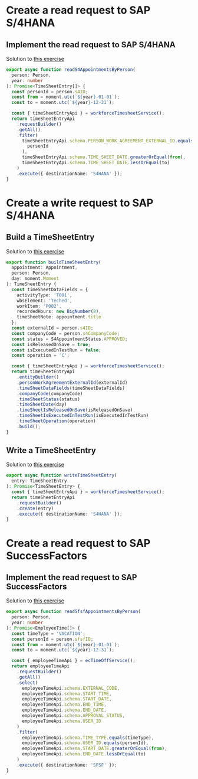 # Create a read request to SAP S/4HANA

## Implement the read request to SAP S/4HANA

Solution to [this exercise](03-s4-read-request.md#implement-the-read-request)

```ts
export async function readS4AppointmentsByPerson(
  person: Person,
  year: number
): Promise<TimeSheetEntry[]> {
  const personId = person.s4ID;
  const from = moment.utc(`${year}-01-01`);
  const to = moment.utc(`${year}-12-31`);

  const { timeSheetEntryApi } = workforceTimesheetService();
  return timeSheetEntryApi
    .requestBuilder()
    .getAll()
    .filter(
      timeSheetEntryApi.schema.PERSON_WORK_AGREEMENT_EXTERNAL_ID.equals(
        personId
      ),
      timeSheetEntryApi.schema.TIME_SHEET_DATE.greaterOrEqual(from),
      timeSheetEntryApi.schema.TIME_SHEET_DATE.lessOrEqual(to)
    )
    .execute({ destinationName: 'S4HANA' });
}
```

# Create a write request to SAP S/4HANA

## Build a TimeSheetEntry

Solution to [this exercise](04-s4-write-request.md#build-a-timesheetentry)

```ts
export function buildTimeSheetEntry(
  appointment: Appointment,
  person: Person,
  day: moment.Moment
): TimeSheetEntry {
  const timeSheetDataFields = {
    activityType: 'T001',
    wbsElement: 'Teched',
    workItem: 'P002',
    recordedHours: new BigNumber(8),
    timeSheetNote: appointment.title
  };
  const externalId = person.s4ID;
  const companyCode = person.s4CompanyCode;
  const status = S4AppointmentStatus.APPROVED;
  const isReleasedOnSave = true;
  const isExecutedInTestRun = false;
  const operation = 'C';

  const { timeSheetEntryApi } = workforceTimesheetService();
  return timeSheetEntryApi
    .entityBuilder()
    .personWorkAgreementExternalId(externalId)
    .timeSheetDataFields(timeSheetDataFields)
    .companyCode(companyCode)
    .timeSheetStatus(status)
    .timeSheetDate(day)
    .timeSheetIsReleasedOnSave(isReleasedOnSave)
    .timeSheetIsExecutedInTestRun(isExecutedInTestRun)
    .timeSheetOperation(operation)
    .build();
}
```

## Write a TimeSheetEntry

Solution to [this exercise](04-s4-write-request.md#write-a-timesheetentry)

```ts
export async function writeTimeSheetEntry(
  entry: TimeSheetEntry
): Promise<TimeSheetEntry> {
  const { timeSheetEntryApi } = workforceTimesheetService();
  return timeSheetEntryApi
    .requestBuilder()
    .create(entry)
    .execute({ destinationName: 'S4HANA' });
}
```

# Create a read request to SAP SuccessFactors

## Implement the read request to SAP SuccessFactors

Solution to [this exercise](05-sfsf-read-request.md#implement-the-request)

```ts
export async function readSfsfAppointmentsByPerson(
  person: Person,
  year: number
): Promise<EmployeeTime[]> {
  const timeType = 'VACATION';
  const personId = person.sfsfID;
  const from = moment.utc(`${year}-01-01`);
  const to = moment.utc(`${year}-12-31`);

  const { employeeTimeApi } = ecTimeOffService();
  return employeeTimeApi
    .requestBuilder()
    .getAll()
    .select(
      employeeTimeApi.schema.EXTERNAL_CODE,
      employeeTimeApi.schema.START_TIME,
      employeeTimeApi.schema.START_DATE,
      employeeTimeApi.schema.END_TIME,
      employeeTimeApi.schema.END_DATE,
      employeeTimeApi.schema.APPROVAL_STATUS,
      employeeTimeApi.schema.USER_ID
    )
    .filter(
      employeeTimeApi.schema.TIME_TYPE.equals(timeType),
      employeeTimeApi.schema.USER_ID.equals(personId),
      employeeTimeApi.schema.START_DATE.greaterOrEqual(from),
      employeeTimeApi.schema.END_DATE.lessOrEqual(to)
    )
    .execute({ destinationName: 'SFSF' });
}
```
